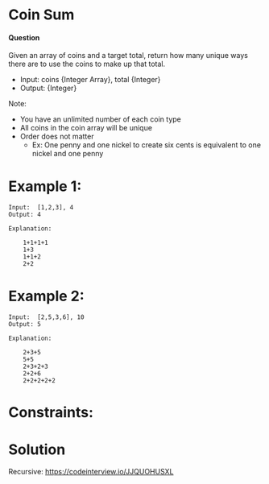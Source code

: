 # Coin Sum
 
#### Question
Given an array of coins and a target total, return how many unique ways there are to use the coins to make up that total.
*  Input:  coins {Integer Array}, total {Integer}
*  Output: {Integer}

Note: 
 * You have an unlimited number of each coin type
 * All coins in the coin array will be unique
 * Order does not matter
   - Ex: One penny and one nickel to create six cents is equivalent to one nickel and one penny

# Example 1:

```
Input:  [1,2,3], 4
Output: 4

Explanation:

	1+1+1+1
	1+3
	1+1+2
	2+2
 ```
 
# Example 2:

```
Input:  [2,5,3,6], 10
Output: 5

Explanation:

	2+3+5
	5+5
	2+3+2+3
	2+2+6
	2+2+2+2+2
```

# Constraints:

 
# Solution
Recursive: https://codeinterview.io/JJQUOHUSXL